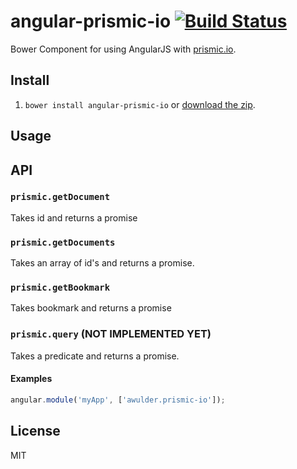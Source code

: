 # angular-prismic-io [![Build Status](https://travis-ci.org/awulder/angular-prismic-io.png?branch=master)](https://travis-ci.org/awulder/angular-prismic-io)
Bower Component for using AngularJS with [prismic.io](http://prismic.io/).

## Install

1. `bower install angular-prismic-io` or [download the zip](https://github.com/awulder/angular-prismic-io/archive/master.zip).

## Usage

## API

### `prismic.getDocument`
Takes id and returns a promise

### `prismic.getDocuments`
Takes an array of id's and returns a promise.

### `prismic.getBookmark`
Takes bookmark and returns a promise

### `prismic.query` (NOT IMPLEMENTED YET)
Takes a predicate and returns a promise.

#### Examples

```javascript
angular.module('myApp', ['awulder.prismic-io']);
```

## License
MIT